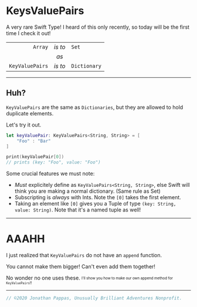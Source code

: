# **KeysValuePairs**

A very rare Swift Type! I heard of this only recently, so today will be the first time I check it out!


| | | |
| -: | :-: | :- |
| `Array` | *is to* | `Set` |
| | *as* | |
| `KeyValuePairs` | *is to* | `Dictionary` |

---
## **Huh?**

`KeyValuePairs` are the same as `Dictionaries`, but they are allowed to hold duplicate elements.

Let's try it out.

```swift
let keyValuePair: KeyValuePairs<String, String> = [
    "Foo" : "Bar"
]

print(keyValuePair[0])
// prints (key: "Foo", value: "Foo")
```

Some crucial features we must note:
- *Must* explicitely define as `KeyValuePairs<String, String>`, else Swift will think you are making a normal dictionary. (Same rule as Set)
- Subscripting is *always* with Ints. Note the `[0]` takes the first element.
- Taking an element like `[0]` gives you a Tuple of type `(key: String, value: String)`. Note that it's a named tuple as well!

---
# **AAAHH**

I just realized that `KeyValuePairs` do not have an `append` function.

You cannot make them bigger! Can't even add them together!

No wonder no one uses these. <sub><sup>I'll show you how to make our own append method for `KeyValuePairs`!!</sup></sub>


---

```swift
// ©2020 Jonathan Pappas, Unusually Brilliant Adventures Nonprofit.
```